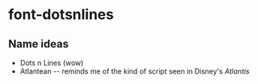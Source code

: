 # font-dotsnlines
 
## Name ideas
* Dots n Lines  (wow)  
* Atlantean -- reminds me of the kind of script seen in Disney's _Atlantis_  

